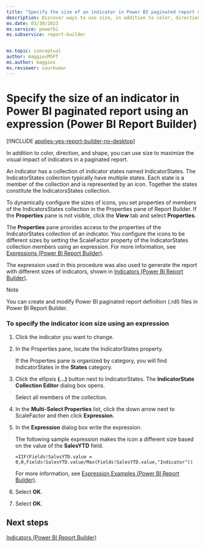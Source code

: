 ```yaml
---
title: "Specify the size of an indicator in Power BI paginated report using an expression | Microsoft Docs"
description: Discover ways to use size, in addition to color, direction, and shape, to maximize the visual impact of indicators in a Power BI paginated report in Power BI Report Builder.
ms.date: 03/30/2023
ms.service: powerbi
ms.subservice: report-builder


ms.topic: conceptual
author: maggiesMSFT
ms.author: maggies
ms.reviewer: saurkumar
---
```

# Specify the size of an indicator in Power BI paginated report using an expression (Power BI Report Builder)

[!INCLUDE [applies-yes-report-builder-no-desktop](../../../includes/applies-yes-report-builder-no-desktop.md)]

  In addition to color, direction, and shape, you can use size to maximize the visual impact of indicators in a paginated report.  
  
 An indicator has a collection of indicator states named IndicatorStates. The IndicatorStates collection typically have multiple states. Each state is a member of the collection and is represented by an icon. Together the states constitute the IndicatorsStates collection.  
  
 To dynamically configure the sizes of icons, you set properties of members of the IndicatorsStates collection in the Properties pane of Report Builder. If the **Properties** pane is not visible, click the **View** tab and select **Properties**.  
  
 The **Properties** pane provides access to the properties of the IndicatorStates collection of an indicator. You configure the icons to be different sizes by setting the ScaleFactor property of the IndicatorStates collection members using an expression. For more information, see [Expressions &#40;Power BI Report Builder&#41;](/sql/reporting-services/report-design/expressions-report-builder-and-ssrs).  
  
 The expression used in this procedure was also used to generate the report with different sizes of indicators, shown in [Indicators &#40;Power BI Report Builder&#41;](/sql/reporting-services/report-design/indicators-report-builder-and-ssrs).  
  
> [!NOTE]  
>  You can create and modify Power BI paginated report definition (.rdl) files in Power BI Report Builder.
  
### To specify the indicator icon size using an expression  
  
1.  Click the indicator you want to change.  
  
2.  In the Properties pane, locate the IndicatorStates property.  
  
     If the Properties pane is organized by category, you will find IndicatorStates in the **States** category.  
  
3.  Click the ellipsis **(...)** button next to IndicatorStates. The **IndicatorState Collection Editor** dialog box opens.  
  
     Select all members of the collection.  
  
4.  In the **Multi-Select Properties** list, click the down arrow next to ScaleFactor and then click **Expression**.  
  
5.  In the **Expression** dialog box write the expression.  
  
     The following sample expression makes the icon a different size based on the value of the **SalesYTD** field.  
  
     `=IIF(Fields!SalesYTD.value = 0,0,Fields!SalesYTD.value/Max(Fields!SalesYTD.value,"Indicator"))`  
  
     For more information, see [Expression Examples &#40;Power BI Report Builder&#41;](/sql/reporting-services/report-design/expression-examples-report-builder-and-ssrs).  
  
6.  Select **OK**.
  
7.  Select **OK**.
  
## Next steps  
 [Indicators &#40;Power BI Report Builder&#41;](/sql/reporting-services/report-design/indicators-report-builder-and-ssrs)  
  
  
